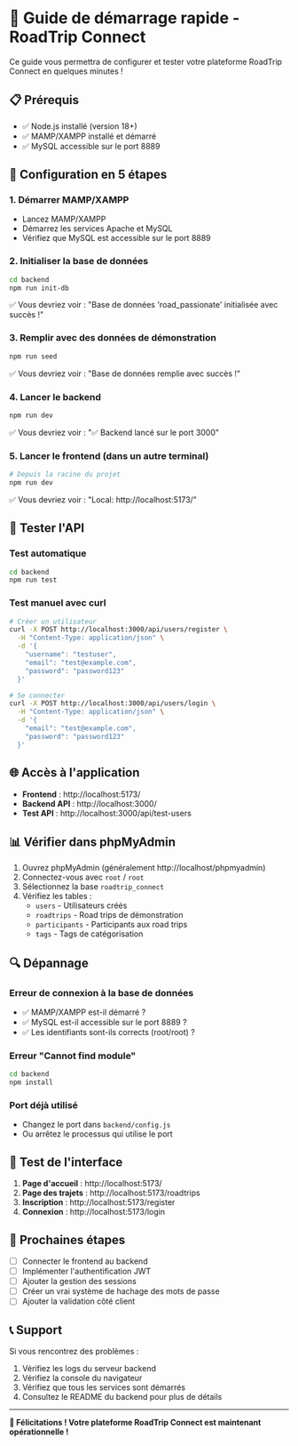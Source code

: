 # 🚀 Guide de démarrage rapide - RoadTrip Connect

Ce guide vous permettra de configurer et tester votre plateforme RoadTrip Connect en quelques minutes !

## 📋 Prérequis

- ✅ Node.js installé (version 18+)
- ✅ MAMP/XAMPP installé et démarré
- ✅ MySQL accessible sur le port 8889

## 🚀 Configuration en 5 étapes

### 1. **Démarrer MAMP/XAMPP**
- Lancez MAMP/XAMPP
- Démarrez les services Apache et MySQL
- Vérifiez que MySQL est accessible sur le port 8889

### 2. **Initialiser la base de données**
```bash
cd backend
npm run init-db
```
✅ Vous devriez voir : "Base de données 'road_passionate' initialisée avec succès !"

### 3. **Remplir avec des données de démonstration**
```bash
npm run seed
```
✅ Vous devriez voir : "Base de données remplie avec succès !"

### 4. **Lancer le backend**
```bash
npm run dev
```
✅ Vous devriez voir : "✅ Backend lancé sur le port 3000"

### 5. **Lancer le frontend** (dans un autre terminal)
```bash
# Depuis la racine du projet
npm run dev
```
✅ Vous devriez voir : "Local: http://localhost:5173/"

## 🧪 Tester l'API

### Test automatique
```bash
cd backend
npm run test
```

### Test manuel avec curl
```bash
# Créer un utilisateur
curl -X POST http://localhost:3000/api/users/register \
  -H "Content-Type: application/json" \
  -d '{
    "username": "testuser",
    "email": "test@example.com",
    "password": "password123"
  }'

# Se connecter
curl -X POST http://localhost:3000/api/users/login \
  -H "Content-Type: application/json" \
  -d '{
    "email": "test@example.com",
    "password": "password123"
  }'
```

## 🌐 Accès à l'application

- **Frontend** : http://localhost:5173/
- **Backend API** : http://localhost:3000/
- **Test API** : http://localhost:3000/api/test-users

## 📊 Vérifier dans phpMyAdmin

1. Ouvrez phpMyAdmin (généralement http://localhost/phpmyadmin)
2. Connectez-vous avec `root` / `root`
3. Sélectionnez la base `roadtrip_connect`
4. Vérifiez les tables :
   - `users` - Utilisateurs créés
   - `roadtrips` - Road trips de démonstration
   - `participants` - Participants aux road trips
   - `tags` - Tags de catégorisation

## 🔍 Dépannage

### Erreur de connexion à la base de données
- ✅ MAMP/XAMPP est-il démarré ?
- ✅ MySQL est-il accessible sur le port 8889 ?
- ✅ Les identifiants sont-ils corrects (root/root) ?

### Erreur "Cannot find module"
```bash
cd backend
npm install
```

### Port déjà utilisé
- Changez le port dans `backend/config.js`
- Ou arrêtez le processus qui utilise le port

## 📱 Test de l'interface

1. **Page d'accueil** : http://localhost:5173/
2. **Page des trajets** : http://localhost:5173/roadtrips
3. **Inscription** : http://localhost:5173/register
4. **Connexion** : http://localhost:5173/login

## 🎯 Prochaines étapes

- [ ] Connecter le frontend au backend
- [ ] Implémenter l'authentification JWT
- [ ] Ajouter la gestion des sessions
- [ ] Créer un vrai système de hachage des mots de passe
- [ ] Ajouter la validation côté client

## 📞 Support

Si vous rencontrez des problèmes :
1. Vérifiez les logs du serveur backend
2. Vérifiez la console du navigateur
3. Vérifiez que tous les services sont démarrés
4. Consultez le README du backend pour plus de détails

---

**🎉 Félicitations ! Votre plateforme RoadTrip Connect est maintenant opérationnelle !**
